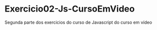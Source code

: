 # Exercicio02-Js-CursoEmVideo
 Segunda parte dos exercicios do curso de Javascript do curso em vídeo
